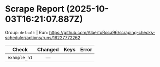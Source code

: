 # Scrape Report (2025-10-03T16:21:07.887Z)

Group: `default`  |  Run: https://github.com/AlbertoRoca96/scraping-checks-scheduler/actions/runs/18227772262

| Check | Changed | Keys | Error |
|---|:---:|:--|:--|
| `example_h1` | — |  |  |
